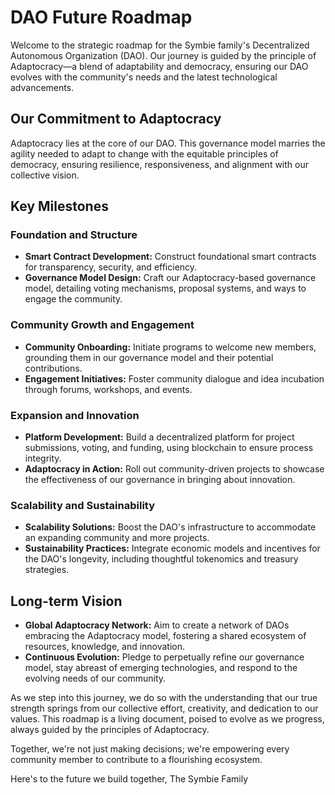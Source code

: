 # DAO Future Roadmap

Welcome to the strategic roadmap for the Symbie family's Decentralized Autonomous Organization (DAO). Our journey is guided by the principle of Adaptocracy—a blend of adaptability and democracy, ensuring our DAO evolves with the community's needs and the latest technological advancements.

## Our Commitment to Adaptocracy

Adaptocracy lies at the core of our DAO. This governance model marries the agility needed to adapt to change with the equitable principles of democracy, ensuring resilience, responsiveness, and alignment with our collective vision.

## Key Milestones

### Foundation and Structure
- **Smart Contract Development:** Construct foundational smart contracts for transparency, security, and efficiency.
- **Governance Model Design:** Craft our Adaptocracy-based governance model, detailing voting mechanisms, proposal systems, and ways to engage the community.

### Community Growth and Engagement
- **Community Onboarding:** Initiate programs to welcome new members, grounding them in our governance model and their potential contributions.
- **Engagement Initiatives:** Foster community dialogue and idea incubation through forums, workshops, and events.

### Expansion and Innovation
- **Platform Development:** Build a decentralized platform for project submissions, voting, and funding, using blockchain to ensure process integrity.
- **Adaptocracy in Action:** Roll out community-driven projects to showcase the effectiveness of our governance in bringing about innovation.

### Scalability and Sustainability
- **Scalability Solutions:** Boost the DAO's infrastructure to accommodate an expanding community and more projects.
- **Sustainability Practices:** Integrate economic models and incentives for the DAO's longevity, including thoughtful tokenomics and treasury strategies.

## Long-term Vision

- **Global Adaptocracy Network:** Aim to create a network of DAOs embracing the Adaptocracy model, fostering a shared ecosystem of resources, knowledge, and innovation.
- **Continuous Evolution:** Pledge to perpetually refine our governance model, stay abreast of emerging technologies, and respond to the evolving needs of our community.

As we step into this journey, we do so with the understanding that our true strength springs from our collective effort, creativity, and dedication to our values. This roadmap is a living document, poised to evolve as we progress, always guided by the principles of Adaptocracy.

Together, we're not just making decisions; we're empowering every community member to contribute to a flourishing ecosystem.

Here's to the future we build together,
The Symbie Family
